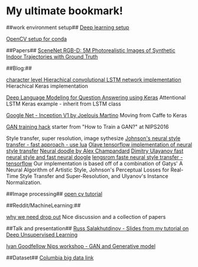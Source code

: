 # My ultimate bookmark!

##work environment setup##
[Deep learning setup](http://efavdb.com/deep-learning-with-jupyter-on-aws/)

[OpenCV setup for conda](http://stackoverflow.com/questions/23119413/how-to-install-python-opencv-through-conda)

##Papers##
[SceneNet RGB-D: 5M Photorealistic Images of Synthetic Indoor Trajectories with Ground Truth](http://robotvault.bitbucket.org/scenenet-rgbd.html)

##Blog:##

[character level Hierachical convolutional LSTM network implementation](https://offbit.github.io/how-to-read/)
Hierachical Keras implementation 

[Deep Language Modeling for Question Answering using Keras](http://benjaminbolte.com/blog/2016/keras-language-modeling.html)
Attentional LSTM Keras example - inherit from LSTM class

[Google Net - Inception V1 by Joelouis Martino](http://joelouismarino.github.io/blog_posts/blog_googlenet_keras.html) 
Moving from Caffe to Keras

[GAN training hack](https://github.com/soumith/ganhacks)
starter from "How to Train a GAN?" at NIPS2016

Style transfer, super resolution, image sythesize
[Johnson's neural style transfer - fast approach - use lua](https://github.com/jcjohnson/fast-neural-style)
[Olave tensorflow implementation of neural style transfer](https://github.com/OlavHN/fast-neural-style)
[Neural doodle by Alex Champandard](https://github.com/alexjc/neural-doodle)
[Dimitry Ulayanov fast neural style and fast neural doogle](http://dmitryulyanov.github.io/feed-forward-neural-doodle/)
[lengsrom faste neural style transfer - tensorflow](https://github.com/lengstrom/fast-style-transfer) Our implementation is based off of a combination of Gatys' A Neural Algorithm of Artistic Style, Johnson's Perceptual Losses for Real-Time Style Transfer and Super-Resolution, and Ulyanov's Instance Normalization.

##Image processing##
[open cv tutorial](https://opencv-python-tutroals.readthedocs.io/en/latest/py_tutorials/py_tutorials.html)

##Reddit/MachineLearning:##

[why we need drop out](https://www.reddit.com/r/MachineLearning/comments/5l3f1c/d_what_happened_to_dropout/)
Nice discussion and a collection of papers


##Talk and presentation##
[Russ Salakhutdinov - Slides from my tutorial on Deep Unsupervised Learning](http://www.cs.cmu.edu/~rsalakhu/talk_unsup.pdf)

[Iyan Goodfellow Nips workshop - GAN and Generative model](http://www.iangoodfellow.com/slides/2016-12-04-NIPS.pdf)


##Dataset##
[Columbia big data link](http://www.ee.columbia.edu/~cylin/course/bigdata/getdatasetinfo.html)
